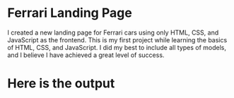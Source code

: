 # Ferrari Landing Page
I created a new landing page for Ferrari cars using only HTML, CSS, and JavaScript as the frontend. This is my first project while learning the basics of HTML, CSS, and JavaScript. I did my best to include all types of models, and I believe I have achieved a great level of success.

# Here is the output
